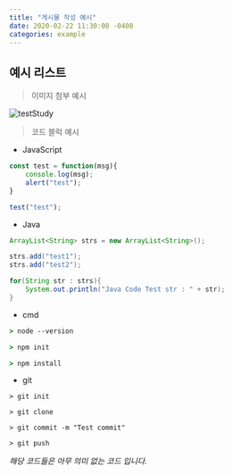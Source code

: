 ```yaml
---
title: "게시물 작성 예시"
date: 2020-02-22 11:30:00 -0400
categories: example
---
```



<h2>예시 리스트</h2>


> 이미지 첨부 예시

![testStudy](https://user-images.githubusercontent.com/53975137/76321957-13c7f500-6326-11ea-9850-45eb6b224073.gif)


> 코드 블럭 예시   
- JavaScript
```javascript
const test = function(msg){
    console.log(msg);
    alert("test");
}

test("test");
```


- Java
```Java
ArrayList<String> strs = new ArrayList<String>();

strs.add("test1");
strs.add("test2");

for(String str : strs){
    System.out.println("Java Code Test str : " + str);
}

```

- cmd
```cmd
> node --version

> npm init

> npm install
```

- git
```git
> git init

> git clone

> git commit -m "Test commit"

> git push
```

*해당 코드들은 아무 의미 없는 코드 입니다.*

[jekyll-docs]: https://jekyllrb.com/docs/home
[jekyll-gh]:   https://github.com/jekyll/jekyll
[jekyll-talk]: https://talk.jekyllrb.com/
